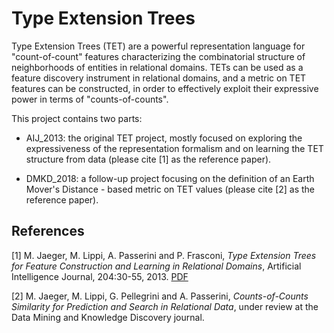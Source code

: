 # Type Extension Trees

Type Extension Trees (TET) are a powerful representation language for
"count-of-count" features characterizing the combinatorial structure
of neighborhoods of entities in relational domains. TETs can be used
as a feature discovery instrument in relational domains, and a metric
on TET features can be constructed, in order to effectively exploit
their expressive power in terms of "counts-of-counts". 

This project contains two parts:

* AIJ_2013: the original TET project, mostly focused on exploring the
  expressiveness of the representation formalism and on learning the
  TET structure from data (please cite [1] as the reference paper).

* DMKD_2018: a follow-up project focusing on the definition of an
  Earth Mover's Distance - based metric on TET values (please cite [2]
  as the reference paper).

## References

[1] M. Jaeger, M. Lippi, A. Passerini and P. Frasconi, *Type Extension
Trees for Feature Construction and Learning in Relational Domains*,
Artificial Intelligence Journal, 204:30-55,
2013. [PDF](http://disi.unitn.it/~passerini/papers/aij13.pdf)

[2] M. Jaeger, M. Lippi, G. Pellegrini and A. Passerini,
*Counts-of-Counts Similarity for Prediction and Search in Relational
Data*, under review at the Data Mining and Knowledge Discovery
journal.
